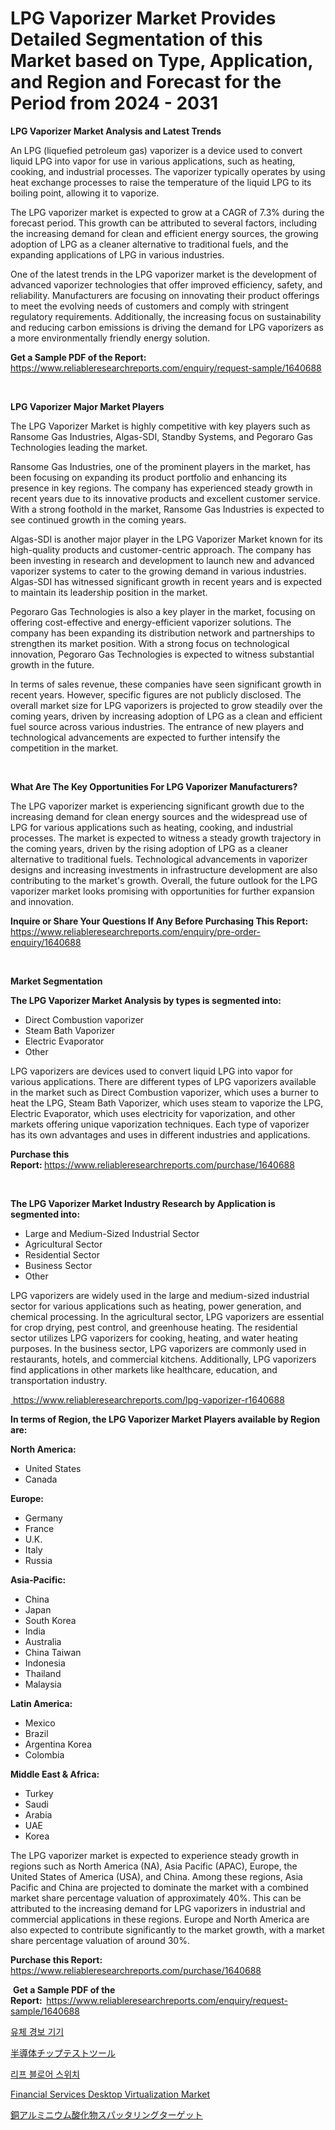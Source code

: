 <p><h1>LPG Vaporizer Market Provides Detailed Segmentation of this Market based on Type, Application, and Region and Forecast for the Period from 2024 - 2031</h1></p><p><strong>LPG Vaporizer Market Analysis and Latest Trends</strong></p>
<p><p>An LPG (liquefied petroleum gas) vaporizer is a device used to convert liquid LPG into vapor for use in various applications, such as heating, cooking, and industrial processes. The vaporizer typically operates by using heat exchange processes to raise the temperature of the liquid LPG to its boiling point, allowing it to vaporize.</p><p>The LPG vaporizer market is expected to grow at a CAGR of 7.3% during the forecast period. This growth can be attributed to several factors, including the increasing demand for clean and efficient energy sources, the growing adoption of LPG as a cleaner alternative to traditional fuels, and the expanding applications of LPG in various industries.</p><p>One of the latest trends in the LPG vaporizer market is the development of advanced vaporizer technologies that offer improved efficiency, safety, and reliability. Manufacturers are focusing on innovating their product offerings to meet the evolving needs of customers and comply with stringent regulatory requirements. Additionally, the increasing focus on sustainability and reducing carbon emissions is driving the demand for LPG vaporizers as a more environmentally friendly energy solution.</p></p>
<p><strong>Get a Sample PDF of the Report:&nbsp;</strong> <a href="https://www.reliableresearchreports.com/enquiry/request-sample/1640688">https://www.reliableresearchreports.com/enquiry/request-sample/1640688</a></p>
<p>&nbsp;</p>
<p><strong>LPG Vaporizer Major Market Players</strong></p>
<p><p>The LPG Vaporizer Market is highly competitive with key players such as Ransome Gas Industries, Algas-SDI, Standby Systems, and Pegoraro Gas Technologies leading the market. </p><p>Ransome Gas Industries, one of the prominent players in the market, has been focusing on expanding its product portfolio and enhancing its presence in key regions. The company has experienced steady growth in recent years due to its innovative products and excellent customer service. With a strong foothold in the market, Ransome Gas Industries is expected to see continued growth in the coming years.</p><p>Algas-SDI is another major player in the LPG Vaporizer Market known for its high-quality products and customer-centric approach. The company has been investing in research and development to launch new and advanced vaporizer systems to cater to the growing demand in various industries. Algas-SDI has witnessed significant growth in recent years and is expected to maintain its leadership position in the market.</p><p>Pegoraro Gas Technologies is also a key player in the market, focusing on offering cost-effective and energy-efficient vaporizer solutions. The company has been expanding its distribution network and partnerships to strengthen its market position. With a strong focus on technological innovation, Pegoraro Gas Technologies is expected to witness substantial growth in the future.</p><p>In terms of sales revenue, these companies have seen significant growth in recent years. However, specific figures are not publicly disclosed. The overall market size for LPG vaporizers is projected to grow steadily over the coming years, driven by increasing adoption of LPG as a clean and efficient fuel source across various industries. The entrance of new players and technological advancements are expected to further intensify the competition in the market.</p></p>
<p>&nbsp;</p>
<p><strong>What Are The Key Opportunities For LPG Vaporizer Manufacturers?</strong></p>
<p><p>The LPG vaporizer market is experiencing significant growth due to the increasing demand for clean energy sources and the widespread use of LPG for various applications such as heating, cooking, and industrial processes. The market is expected to witness a steady growth trajectory in the coming years, driven by the rising adoption of LPG as a cleaner alternative to traditional fuels. Technological advancements in vaporizer designs and increasing investments in infrastructure development are also contributing to the market's growth. Overall, the future outlook for the LPG vaporizer market looks promising with opportunities for further expansion and innovation.</p></p>
<p><strong>Inquire or Share Your Questions If Any Before Purchasing This Report:</strong> <a href="https://www.reliableresearchreports.com/enquiry/pre-order-enquiry/1640688">https://www.reliableresearchreports.com/enquiry/pre-order-enquiry/1640688</a></p>
<p>&nbsp;</p>
<p><strong>Market Segmentation</strong></p>
<p><strong>The LPG Vaporizer Market Analysis by types is segmented into:</strong></p>
<p><ul><li>Direct Combustion vaporizer</li><li>Steam Bath Vaporizer</li><li>Electric Evaporator</li><li>Other</li></ul></p>
<p><p>LPG vaporizers are devices used to convert liquid LPG into vapor for various applications. There are different types of LPG vaporizers available in the market such as Direct Combustion vaporizer, which uses a burner to heat the LPG, Steam Bath Vaporizer, which uses steam to vaporize the LPG, Electric Evaporator, which uses electricity for vaporization, and other markets offering unique vaporization techniques. Each type of vaporizer has its own advantages and uses in different industries and applications.</p></p>
<p><strong>Purchase this Report:&nbsp;</strong><a href="https://www.reliableresearchreports.com/purchase/1640688">https://www.reliableresearchreports.com/purchase/1640688</a></p>
<p>&nbsp;</p>
<p><strong>The LPG Vaporizer Market Industry Research by Application is segmented into:</strong></p>
<p><ul><li>Large and Medium-Sized Industrial Sector</li><li>Agricultural Sector</li><li>Residential Sector</li><li>Business Sector</li><li>Other</li></ul></p>
<p><p>LPG vaporizers are widely used in the large and medium-sized industrial sector for various applications such as heating, power generation, and chemical processing. In the agricultural sector, LPG vaporizers are essential for crop drying, pest control, and greenhouse heating. The residential sector utilizes LPG vaporizers for cooking, heating, and water heating purposes. In the business sector, LPG vaporizers are commonly used in restaurants, hotels, and commercial kitchens. Additionally, LPG vaporizers find applications in other markets like healthcare, education, and transportation industry.</p></p>
<p><a href="https://www.reliableresearchreports.com/lpg-vaporizer-r1640688">&nbsp;https://www.reliableresearchreports.com/lpg-vaporizer-r1640688</a></p>
<p><strong>In terms of Region, the LPG Vaporizer Market Players available by Region are:</strong></p>
<p>
    <p> <strong> North America: </strong>
        <ul>
            <li>United States</li>
            <li>Canada</li>
        </ul>
        </p> 
    <p> <strong> Europe: </strong>
        <ul>
            <li>Germany</li>
            <li>France</li>
            <li>U.K.</li>
            <li>Italy</li>
            <li>Russia</li>
        </ul>
        </p> 
    <p> <strong> Asia-Pacific: </strong>
        <ul>
            <li>China</li>
            <li>Japan</li>
            <li>South Korea</li>
            <li>India</li>
            <li>Australia</li>
            <li>China Taiwan</li>
            <li>Indonesia</li>
            <li>Thailand</li>
            <li>Malaysia</li>
        </ul>
        </p> 
    <p> <strong> Latin America: </strong>
        <ul>
            <li>Mexico</li>
            <li>Brazil</li>
            <li>Argentina Korea</li>
            <li>Colombia</li>
        </ul>
        </p> 
    <p> <strong> Middle East & Africa: </strong>
        <ul>
            <li>Turkey</li>
            <li>Saudi</li>
            <li>Arabia</li>
            <li>UAE</li>
            <li>Korea</li>
        </ul>
    </p>
    </p>
<p><p>The LPG vaporizer market is expected to experience steady growth in regions such as North America (NA), Asia Pacific (APAC), Europe, the United States of America (USA), and China. Among these regions, Asia Pacific and China are projected to dominate the market with a combined market share percentage valuation of approximately 40%. This can be attributed to the increasing demand for LPG vaporizers in industrial and commercial applications in these regions. Europe and North America are also expected to contribute significantly to the market growth, with a market share percentage valuation of around 30%.</p></p>
<p><strong>Purchase this Report: </strong><a href="https://www.reliableresearchreports.com/purchase/1640688">https://www.reliableresearchreports.com/purchase/1640688</a></p>
<p>&nbsp;<strong>Get a Sample PDF of the Report:&nbsp;&nbsp;</strong><a href="https://www.reliableresearchreports.com/enquiry/request-sample/1640688">https://www.reliableresearchreports.com/enquiry/request-sample/1640688</a></p>
<p><strong></strong></p>
<p><p><a href="https://medium.com/@albinbrakus2023/%EC%9C%A0%EC%B2%B4-%EA%B2%BD%EB%B3%B4%EA%B8%B0-%EC%8B%9C%EC%9E%A5-%EA%B7%9C%EB%AA%A8-%EC%8B%9C%EC%9E%A5-%EC%A0%84%EB%A7%9D-%EB%B0%8F-%EC%8B%9C%EC%9E%A5-%EC%98%88%EC%B8%A1-2024%EB%85%84%EB%B6%80%ED%84%B0-2031%EB%85%84%EA%B9%8C%EC%A7%80-ab7223552a9c">유체 경보 기기</a></p><p><a href="https://medium.com/@rocklobster885/%E5%8D%8A%E5%B0%8E%E4%BD%93%E3%83%81%E3%83%83%E3%83%97%E3%83%86%E3%82%B9%E3%83%88%E3%83%84%E3%83%BC%E3%83%AB%E5%B8%82%E5%A0%B4%E8%A6%8F%E6%A8%A1-%E5%B8%82%E5%A0%B4%E5%B1%95%E6%9C%9B%E3%81%A8%E5%B8%82%E5%A0%B4%E4%BA%88%E6%B8%AC-2024%E5%B9%B4%E3%81%8B%E3%82%892031%E5%B9%B4-36fb22ffb934">半導体チップテストツール</a></p><p><a href="https://medium.com/@audieyost2004/%EB%A6%AC%ED%94%84-%EB%B8%94%EB%A1%9C%EC%9B%8C-%EC%8A%A4%EC%9C%84%EC%B9%98-%EC%8B%9C%EC%9E%A5%EC%9D%80-2031%EB%85%84%EA%B9%8C%EC%A7%80%EC%9D%98-%EC%8B%9C%EC%9E%A5-%EC%A0%90%EC%9C%A0%EC%9C%A8-%EA%B7%9C%EB%AA%A8-%EB%B0%8F-%EC%98%88%EC%83%81-%EC%98%88%EC%B8%A1%EC%97%90-%EC%A4%91%EC%A0%90%EC%9D%84-%EB%91%90%EA%B3%A0-%EC%9E%88%EC%8A%B5%EB%8B%88%EB%8B%A4-a482a3cc3267">리프 블로어 스위치</a></p><p><a href="https://github.com/Angelnienowdseej3e45z3p8c/Market-Research-Report-List-2/blob/main/financial-services-desktop-virtualization-market.md">Financial Services Desktop Virtualization Market</a></p><p><a href="https://github.com/EmoryYundt1935/Market-Research-Report-List-1/blob/main/792086893703.md">銅アルミニウム酸化物スパッタリングターゲット</a></p></p>